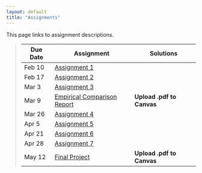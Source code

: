 ```yaml
---
layout: default
title: "Assignments"
---
```


This page links to assignment descriptions.

> Due Date |                Assignment                                | Solutions                                               |
> -------- | -------------------------------------------------------- | ------------------------------------------------------- |
> Feb 10   | [Assignment 1](../assign/assign01.html)                  |  |
> Feb 17   | [Assignment 2](../assign/assign02.html)                  |  |
> Mar 3    | [Assignment 3](../assign/assign03.html)                  |  |
> Mar 9   | [Empirical Comparison Report](../assign/emp_comp.html)   | **Upload .pdf to Canvas** |
> Mar 26   | [Assignment 4](../assign/assign04.html)                  |  |
> Apr 5    | [Assignment 5](../assign/assign05.html)                  |  |
> Apr 21   | [Assignment 6](../assign/assign06.html)                  |  |
> Apr 28   | [Assignment 7](../assign/assign07.html)                  |  |
> May 12   | [Final Project](../assign/finalproj.html)                | **Upload .pdf to Canvas** |

<!--
> Mar 23   | [Assignment 4](../assign/assign04.html)                  |  |
> Mar 30   | [Assignment 5](../assign/assign05.html)                  |  |
> Apr 20   | [Assignment 6](../assign/assign06.html)                  |  |
> Apr 29   | [Assignment 7](../assign/assign07.html)                  |  |
> May 11,13| [Final Project](../assign/finalproj.html)                | **Upload .pdf to** [Marmoset](https://cs.ycp.edu/marmoset/login) |
-->